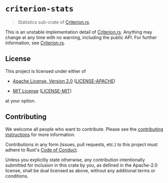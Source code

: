 # `criterion-stats`

> Statistics sub-crate of [Criterion.rs].

This is an unstable implementation detail of [Criterion.rs]. Anything may change
at any time with no warning, including the public API. For further information,
see [Criterion.rs].

## License

This project is licensed under either of

* [Apache License, Version 2.0](http://www.apache.org/licenses/LICENSE-2.0)
  ([LICENSE-APACHE](LICENSE-APACHE))

* [MIT License](http://opensource.org/licenses/MIT)
  ([LICENSE-MIT](LICENSE-MIT))

at your option.

## Contributing

We welcome all people who want to contribute.
Please see the [contributing instructions] for more information.

Contributions in any form (issues, pull requests, etc.) to this project
must adhere to Rust's [Code of Conduct].

Unless you explicitly state otherwise, any contribution intentionally submitted
for inclusion in this crate by you, as defined in the Apache-2.0 license, shall
be dual licensed as above, without any additional terms or conditions.

[Code of Conduct]: https://www.rust-lang.org/en-US/conduct.html
[Criterion.rs]: https://github.com/bheisler/criterion.rs
[contributing instructions]: CONTRIBUTING.md
